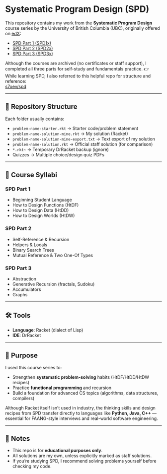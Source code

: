 # Systematic Program Design (SPD)

This repository contains my work from the **Systematic Program Design** course series by the University of British Columbia (UBC), originally offered on [edX](https://learning.edx.org/):

- [SPD Part 1 (SPD1x)](https://learning.edx.org/course/course-v1:UBCx+SPD1x+2T2015/home)  
- [SPD Part 2 (SPD2x)](https://learning.edx.org/course/course-v1:UBCx+SPD2x+2T2015/home)  
- [SPD Part 3 (SPD3x)](https://learning.edx.org/course/course-v1:UBCx+SPD3x+3T2015/home)
  
Although the courses are archived (no certificates or staff support), I completed all three parts for self-study and fundamentals practice.
👉 While learning SPD, I also referred to this helpful repo for structure and reference:  
[s7oev/spd](https://github.com/s7oev/spd)

---

## 📂 Repository Structure
Each folder usually contains:
- `problem-name-starter.rkt` → Starter code/problem statement  
- `problem-name-solution-mine.rkt` → My solution (Racket)  
- `problem-name-solution-mine-export.txt` → Text export of my solution  
- `problem-name-solution.rkt` → Official staff solution (for comparison)  
- `*.rkt~` → Temporary DrRacket backup (ignore)  
- Quizzes → Multiple choice/design quiz PDFs  

---

## 📑 Course Syllabi

### SPD Part 1
- Beginning Student Language  
- How to Design Functions (HtDF)  
- How to Design Data (HtDD)  
- How to Design Worlds (HtDW)  

### SPD Part 2
- Self-Reference & Recursion  
- Helpers & Locals  
- Binary Search Trees  
- Mutual Reference & Two One-Of Types  

### SPD Part 3
- Abstraction  
- Generative Recursion (fractals, Sudoku)  
- Accumulators  
- Graphs  

---

## 🛠️ Tools
- **Language**: Racket (dialect of Lisp)  
- **IDE**: DrRacket  

---

## 🎯 Purpose
I used this course series to:
- Strengthen **systematic problem-solving** habits (HtDF/HtDD/HtDW recipes)  
- Practice **functional programming** and recursion  
- Build a foundation for advanced CS topics (algorithms, data structures, compilers)  

Although Racket itself isn’t used in industry, the thinking skills and design recipes from SPD transfer directly to languages like **Python, Java, C++** — essential for FAANG-style interviews and real-world software engineering.

---

## 📌 Notes
- This repo is for **educational purposes only**.  
- All solutions are my own, unless explicitly marked as staff solutions.  
- If you’re studying SPD, I recommend solving problems yourself before checking my code.




